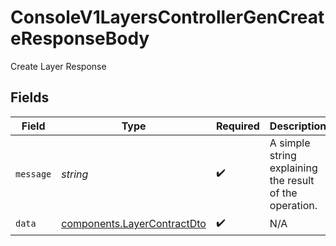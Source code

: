 # ConsoleV1LayersControllerGenCreateResponseBody

Create Layer Response


## Fields

| Field                                                                      | Type                                                                       | Required                                                                   | Description                                                                |
| -------------------------------------------------------------------------- | -------------------------------------------------------------------------- | -------------------------------------------------------------------------- | -------------------------------------------------------------------------- |
| `message`                                                                  | *string*                                                                   | :heavy_check_mark:                                                         | A simple string explaining the result of the operation.                    |
| `data`                                                                     | [components.LayerContractDto](../../models/components/layercontractdto.md) | :heavy_check_mark:                                                         | N/A                                                                        |